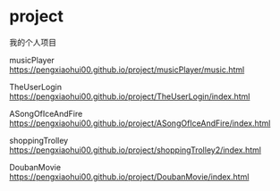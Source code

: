 # project
我的个人项目

musicPlayer https://pengxiaohui00.github.io/project/musicPlayer/music.html

TheUserLogin https://pengxiaohui00.github.io/project/TheUserLogin/index.html

ASongOfIceAndFire https://pengxiaohui00.github.io/project/ASongOfIceAndFire/index.html

shoppingTrolley https://pengxiaohui00.github.io/project/shoppingTrolley2/index.html

DoubanMovie  https://pengxiaohui00.github.io/project/DoubanMovie/index.html
